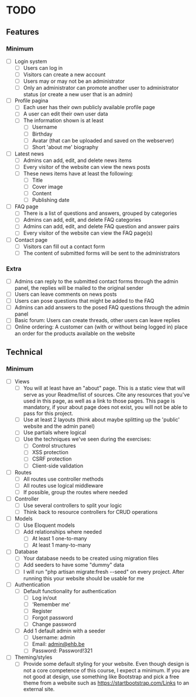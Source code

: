 # TODO

## Features

### Minimum

- [ ] Login system
    - [ ] Users can log in
    - [ ] Visitors can create a new account
    - [ ] Users may or may not be an administrator
    - [ ] Only an administrator can promote another user to administrator status (or create a new user that is an admin)
- [ ] Profile pagina
    - [ ] Each user has their own publicly available profile page
    - [ ] A user can edit their own user data
    - [ ] The information shown is at least
        - [ ] Username
        - [ ] Birthday
        - [ ] Avatar (that can be uploaded and saved on the webserver)
        - [ ] Short 'about me' biography 
- [ ] Latest news
    - [ ] Admins can add, edit, and delete news items
    - [ ] Every visitor of the website can view the news posts
    - [ ] These news items have at least the following:
        - [ ] Title
        - [ ] Cover image
        - [ ] Content
        - [ ] Publishing date
- [ ] FAQ page
    - [ ] There is a list of questions and answers, grouped by categories
    - [ ] Admins can add, edit, and delete FAQ categories
    - [ ] Admins can add, edit, and delete FAQ question and answer pairs
    - [ ] Every visitor of the website can view the FAQ page(s)
- [ ] Contact page
    - [ ] Visitors can fill out a contact form
    - [ ] The content of submitted forms will be sent to the administrators

### Extra 

- [ ] Admins can reply to the submitted contact forms through the admin panel, the replies will be mailed to the original sender
- [ ] Users can leave comments on news posts
- [ ] Users can pose questions that might be added to the FAQ
- [ ] Admins can add answers to the posed FAQ questions through the admin panel
- [ ] Basic forum: Users can create threads, other users can leave replies
- [ ] Online ordering: A customer can (with or without being logged in) place an order for the products available on the website

## Technical

### Minimum

- [ ] Views
    - [ ] You will at least have an "about" page. This is a static view that will serve as your Readme/list of sources. Cite any resources that you've used in this page, as well as a link to those pages. This page is mandatory, if your about page does not exist, you will not be able to pass for this project.
    - [ ] Use at least 2 layouts (think about maybe splitting up the 'public' website and the admin panel)
    - [ ] Use partials where logical
    - [ ] Use the techniques we've seen during the exercises:
        - [ ] Control structures
        - [ ] XSS protection
        - [ ] CSRF protection
        - [ ] Client-side validation
- [ ] Routes
    - [ ] All routes use controller methods
    - [ ] All routes use logical middleware
    - [ ] If possible, group the routes where needed
- [ ] Controller
    - [ ] Use several controllers to split your logic
    - [ ] Think back to resource controllers for CRUD operations
- [ ] Models
    - [ ] Use Eloquent models
    - [ ] Add relationships where needed
        - [ ] At least 1 one-to-many
        - [ ] At least 1 many-to-many 
- [ ] Database
    - [ ] Your database needs to be created using migration files 
    - [ ] Add seeders to have some "dummy" data
    - [ ] I will run "php artisan migrate:fresh --seed" on every project. After running this your website should be usable for me
- [ ] Authentication
    - [ ] Default functionality for authentication
        - [ ] Log in/out
        - [ ] 'Remember me'
        - [ ] Register
        - [ ] Forgot password
        - [ ] Change password
    - [ ] Add 1 default admin with a seeder
        - [ ] Username: admin
        - [ ] Email: admin@ehb.be
        - [ ] Password: Password!321
- [ ] Theming/styles
    - [ ] Provide some default styling for your website. Even though design is not a core competence of this course, I expect a minimum. If you are not good at design, use something like Bootstrap and pick a free theme from a website such as https://startbootstrap.com/Links to an external site.
